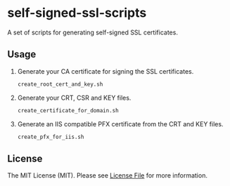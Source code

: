 # self-signed-ssl-scripts

A set of scripts for generating self-signed SSL certificates.

## Usage

1. Generate your CA certificate for signing the SSL certificates.
   
   ```sh
   create_root_cert_and_key.sh
   ```
   
2. Generate your CRT, CSR and KEY files.
   
   ```sh
   create_certificate_for_domain.sh
   ```
   
3. Generate an IIS compatible PFX certificate from the CRT and KEY files.
   
   ```sh
   create_pfx_for_iis.sh
   ```

## License

The MIT License (MIT). Please see [License File](LICENSE.md) for more information.
